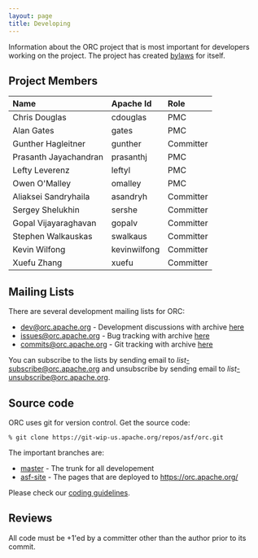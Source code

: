 ```yaml
---
layout: page
title: Developing
---
```


Information about the ORC project that is most important for
developers working on the project. The project has created
[bylaws](bylaws.html) for itself.

## Project Members

Name                  | Apache Id    | Role
:-------------------- | :----------- | :---
Chris Douglas         | cdouglas     | PMC
Alan Gates            | gates        | PMC
Gunther Hagleitner    | gunther      | Committer
Prasanth Jayachandran | prasanthj    | PMC
Lefty Leverenz        | leftyl       | PMC
Owen O'Malley         | omalley      | PMC
Aliaksei Sandryhaila  | asandryh     | Committer
Sergey Shelukhin      | sershe       | Committer
Gopal Vijayaraghavan  | gopalv       | Committer
Stephen Walkauskas    | swalkaus     | Committer
Kevin Wilfong         | kevinwilfong | Committer
Xuefu Zhang           | xuefu        | Committer

## Mailing Lists

There are several development mailing lists for ORC:

* [dev@orc.apache.org](mailto:dev@orc.apache.org) - Development discussions
  with archive [here](https://mail-archives.apache.org/mod_mbox/orc-dev/)
* [issues@orc.apache.org](mailto:issues@orc.apache.org) - Bug tracking
  with archive [here](https://mail-archives.apache.org/mod_mbox/orc-issues/)
* [commits@orc.apache.org](mailto:commits@orc.apache.org) - Git tracking
  with archive [here](https://mail-archives.apache.org/mod_mbox/orc-commits/)

You can subscribe to the lists by sending email to
*list*-subscribe@orc.apache.org and unsubscribe by sending email to
*list*-unsubscribe@orc.apache.org.

## Source code

ORC uses git for version control. Get the source code:

`% git clone https://git-wip-us.apache.org/repos/asf/orc.git`

The important branches are:

* [master](https://github.com/apache/orc/tree/master) -
  The trunk for all developement
* [asf-site](https://github.com/apache/orc/tree/asf-site) -
  The pages that are deployed to https://orc.apache.org/

Please check our [coding guidelines](/develop/coding.html).

## Reviews

All code must be +1'ed by a committer other than the author prior to its 
commit.